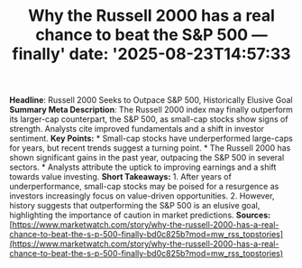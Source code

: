 ﻿---
title: "Why the Russell 2000 has a real chance to beat the S&P 500 — finally'
date: '2025-08-23T14:57:33"
category: "Markets"
summary: ""
slug: "why the russell 2000 has a real chance to beat the sp 500  f"
source_urls:
  - "https://www.marketwatch.com/story/why-the-russell-2000-has-a-real-chance-to-beat-the-s-p-500-finally-bd0c825b?mod=mw_rss_topstories"
seo:
  title: "Why the Russell 2000 has a real chance to beat the S&P 500 — finally | Hash n Hedge'
  description: '"
  keywords: ["news", "markets", "brief"]
---
**Headline**: Russell 2000 Seeks to Outpace S&P 500, Historically Elusive Goal  **Summary Meta Description**: The Russell 2000 index may finally outperform its larger-cap counterpart, the S&P 500, as small-cap stocks show signs of strength. Analysts cite improved fundamentals and a shift in investor sentiment.  **Key Points:**  * Small-cap stocks have underperformed large-caps for years, but recent trends suggest a turning point. * The Russell 2000 has shown significant gains in the past year, outpacing the S&P 500 in several sectors. * Analysts attribute the uptick to improving earnings and a shift towards value investing.  **Short Takeaways:**  1. After years of underperformance, small-cap stocks may be poised for a resurgence as investors increasingly focus on value-driven opportunities. 2. However, history suggests that outperforming the S&P 500 is an elusive goal, highlighting the importance of caution in market predictions.  **Sources:** [https://www.marketwatch.com/story/why-the-russell-2000-has-a-real-chance-to-beat-the-s-p-500-finally-bd0c825b?mod=mw_rss_topstories](https://www.marketwatch.com/story/why-the-russell-2000-has-a-real-chance-to-beat-the-s-p-500-finally-bd0c825b?mod=mw_rss_topstories) 
